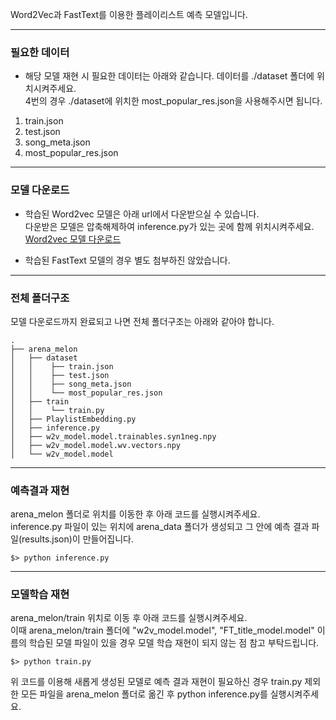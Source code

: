 Word2Vec과 FastText를 이용한 플레이리스트 예측 모델입니다.   

***

### 필요한 데이터
* 해당 모델 재현 시 필요한 데이터는 아래와 같습니다. 데이터를 ./dataset 폴더에 위치시켜주세요.   
  4번의 경우 ./dataset에 위치한 most_popular_res.json을 사용해주시면 됩니다.   
1. train.json
2. test.json
3. song_meta.json
4. most_popular_res.json 

***

### 모델 다운로드
* 학습된 Word2vec 모델은 아래 url에서 다운받으실 수 있습니다.   
  다운받은 모델은 압축해제하여 inference.py가 있는 곳에 함께 위치시켜주세요.   
[Word2vec 모델 다운로드](https://arenamelon2.blogspot.com/2020/07/kakao-arena-melon-playlist-continuation.html)   

* 학습된 FastText 모델의 경우 별도 첨부하진 않았습니다.   

***

### 전체 폴더구조
모델 다운로드까지 완료되고 나면 전체 폴더구조는 아래와 같아야 합니다.   
```
.
├── arena_melon
│   ├── dataset
│   │    ├── train.json
│   │    ├── test.json
│   │    ├── song_meta.json
│   │    └── most_popular_res.json
│   ├── train
│   │    └── train.py
│   ├── PlaylistEmbedding.py
│   ├── inference.py
│   ├── w2v_model.model.trainables.syn1neg.npy
│   ├── w2v_model.model.wv.vectors.npy
│   └── w2v_model.model
```


***


### 예측결과 재현
arena_melon 폴더로 위치를 이동한 후 아래 코드를 실행시켜주세요.   
inference.py 파일이 있는 위치에 arena_data 폴더가 생성되고 그 안에 예측 결과 파일(results.json)이 만들어집니다.    
```
$> python inference.py 
```

***


### 모델학습 재현
arena_melon/train 위치로 이동 후 아래 코드를 실행시켜주세요.   
이때 arena_melon/train 폴더에 "w2v_model.model", "FT_title_model.model" 이름의 학습된 모델 파일이 있을 경우 모델 학습 재현이 되지 않는 점 참고 부탁드립니다. 
```
$> python train.py
```
위 코드를 이용해 새롭게 생성된 모델로 예측 결과 재현이 필요하신 경우 train.py 제외한
모든 파일을 arena_melon 폴더로 옮긴 후 python inference.py를 실행시켜주세요.

